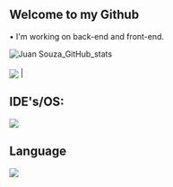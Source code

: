 ## Welcome to my Github

• I'm working on back-end and front-end.

![Juan Souza_GitHub_stats](https://github-readme-stats.vercel.app/api?username=JuanSouz4&show_icons=true&layout=compact&theme=dark&hide_border=true)
<br>
<br>
<a href="https://github.com/JuanSouz4/github-readme-stats"><img align="center" src="https://github-readme-stats.vercel.app/api/top-langs/?username=JuanSouz4&layout=compact&theme=dark&hide_border=true" /></a> |

## IDE's/OS:

<img src="https://skillicons.dev/icons?i=github,windows,vscode,pycharm&theme=dark" />

## Language
<img src="https://skillicons.dev/icons?i=html,css,js,python,react,mysql,androidstudio&theme=dark"/>
</div>
